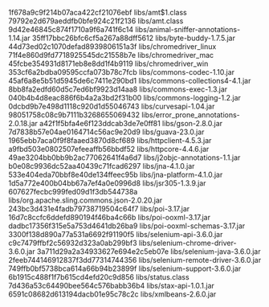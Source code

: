 1f678a9c9f214b07aca422cf21076ebf  libs/amt$1.class
79792e2d679aeddfb0bfe924c21f2136  libs/amt.class
9d42e46845c874f1710a9f6a741f6c14  libs/animal-sniffer-annotations-1.14.jar
35ff17bbc26bfc6cf5a267a88dff5612  libs/byte-buddy-1.7.5.jar
44d73ed02c1070defad8939806151a3f  libs/chromedriver_linux
71f4e860d9fd7718925545dc21558b7e  libs/chromedriver_mac
45fcbe354931d8171eb8e8dd1f4b9119  libs/chromedriver_win
353cf6a2bdba09595ccfa073b78c7fcb  libs/commons-codec-1.10.jar
45af6a8e5b51d5945de6c7411e290bd1  libs/commons-collections4-4.1.jar
8bb8fa2edfd60d5c7ed6bf9923d14aa8  libs/commons-exec-1.3.jar
040b4b4d8eac886f6b4a2a3bd2f31b00  libs/commons-logging-1.2.jar
0dcbd9b7e498d1118c920d1d55046743  libs/curvesapi-1.04.jar
98051758c08c9b7111b3268655069432  libs/error_prone_annotations-2.0.18.jar
a42f1f5bfa4e6f123ddcab3de7e0ff81  libs/gson-2.8.0.jar
7d7838b57e04ae0164714c56ac9e20d9  libs/guava-23.0.jar
1965ebb7aca0f9f8faaed3870d8cf689  libs/httpclient-4.5.3.jar
a9fbd503e0802507efeeaffb56bbdf52  libs/httpcore-4.4.6.jar
49ae3204bb0bb9b2ac77062641f4a6d7  libs/j2objc-annotations-1.1.jar
b0e08c9936dc52aa40439c71fcad6297  libs/jna-4.1.0.jar
533e404eda70bbf8e40de134ffeec95b  libs/jna-platform-4.1.0.jar
1d5a772e400b04bb67a7ef4a0e0996d8  libs/jsr305-1.3.9.jar
607627fecbc999fed09d1f3db544738a  libs/org.apache.sling.commons.json-2.0.20.jar
243bc3d431e4fadb79738719504c64f7  libs/poi-3.17.jar
16d7c8ccfc6ddefd890194f46ba4c66b  libs/poi-ooxml-3.17.jar
dadbc17356f315e5a753d4641db26ba9  libs/poi-ooxml-schemas-3.17.jar
3300f138d890a77a531a6692f91190f5  libs/selenium-api-3.6.0.jar
c9c7479ffbf2c56932d323a0ab299bf3  libs/selenium-chrome-driver-3.6.0.jar
3a711d29a2a34933627e694e2c5eb07e  libs/selenium-java-3.6.0.jar
2feeb744146912837f3dd77314744356  libs/selenium-remote-driver-3.6.0.jar
749ffb0bf5738bca614a66b94b23899f  libs/selenium-support-3.6.0.jar
6b1915c488f1f7b615cd4efd20c9d856  libs/status.class
7d436a53c64490bee564c576babb36b4  libs/stax-api-1.0.1.jar
6591c08682d613194dacb01e95c78c2c  libs/xmlbeans-2.6.0.jar
